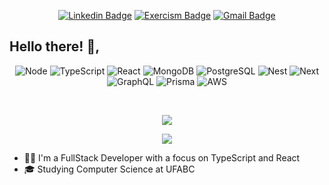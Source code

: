 <div align="center">
  
[![Linkedin Badge](https://img.shields.io/badge/-Linkedin-6633cc?style=flat-square&logo=Linkedin&logoColor=white&color=black&link=https://www.linkedin.com/in/lucas98sf/)](https://www.linkedin.com/in/lucas98sf/)
[![Exercism Badge](https://img.shields.io/badge/-Exercism-c14438?style=flat-square&logo=Exercism&logoColor=white&color=black&link=https://exercism.org/profiles/Lucas98sf)](https://exercism.org/profiles/Lucas98sf)
[![Gmail Badge](https://img.shields.io/badge/-Gmail-c14438?style=flat-square&logo=Gmail&logoColor=white&color=black&link=mailto:lucas.98sf@gmail.com)](mailto:lucas.98sf@gmail.com)
  
 </div>

## Hello there! 👋, 
<div align="center">

  ![Node](https://img.shields.io/badge/-Node.js-333333?style=flat&logo=node.js)
  ![TypeScript](https://img.shields.io/badge/-TypeScript-333333?style=flat&logo=typescript)
  ![React](https://img.shields.io/badge/-React-333333?style=flat&logo=react)
  ![MongoDB](https://img.shields.io/badge/-MongoDB-333333?style=flat&logo=Mongodb)
  ![PostgreSQL](https://img.shields.io/badge/-PostgreSQL-333333?style=flat&logo=postgresql)
  ![Nest](https://img.shields.io/badge/-Nest.js-333333?style=flat&logo=nestjs&logoColor=E0234E)
  ![Next](https://img.shields.io/badge/-Next.js-333333?style=flat&logo=next.js)
  ![GraphQL](https://img.shields.io/badge/-GraphQL-333333?style=flat&logo=graphql&logoColor=E10098)
  ![Prisma](https://img.shields.io/badge/-Prisma-333333?style=flat&logo=Prisma)
  ![AWS](https://img.shields.io/badge/-AWS-333333?style=flat&logo=amazon-aws&logoColor=%23FF9900)

</div>
<br/>
<p align="center"> <img src="https://github-readme-stats-sigma-five.vercel.app/api?username=Lucas98sf&show_icons=true&count_private=true&theme=synthwave&hide=stars,prs,issues,contribs" /> </p>
<p align="center"> <img src="https://github-readme-stats-sigma-five.vercel.app/api/top-langs?username=Lucas98sf&layout=compact&hide=c%23,shaderlab,hlsl&theme=synthwave"/> </p>

- 👨‍💻 I'm a FullStack Developer with a focus on TypeScript and React
- 🎓 Studying Computer Science at UFABC
